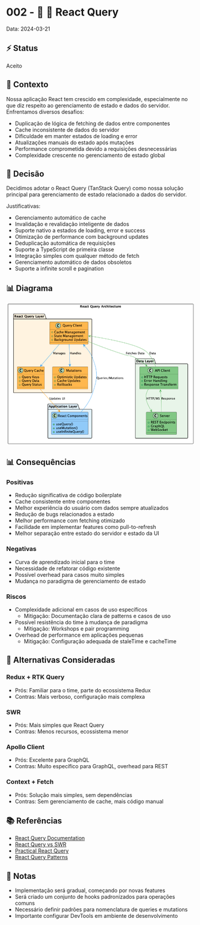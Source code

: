 # 002 - 📝 🔄 React Query

Data: 2024-03-21

## ⚡ Status

Aceito

## 🎯 Contexto

Nossa aplicação React tem crescido em complexidade, especialmente no que diz respeito ao gerenciamento de estado e dados do servidor. Enfrentamos diversos desafios:

- Duplicação de lógica de fetching de dados entre componentes
- Cache inconsistente de dados do servidor
- Dificuldade em manter estados de loading e error
- Atualizações manuais do estado após mutações
- Performance comprometida devido a requisições desnecessárias
- Complexidade crescente no gerenciamento de estado global

## 🔨 Decisão

Decidimos adotar o React Query (TanStack Query) como nossa solução principal para gerenciamento de estado relacionado a dados do servidor.

Justificativas:
- Gerenciamento automático de cache
- Invalidação e revalidação inteligente de dados
- Suporte nativo a estados de loading, error e success
- Otimização de performance com background updates
- Deduplicação automática de requisições
- Suporte a TypeScript de primeira classe
- Integração simples com qualquer método de fetch
- Gerenciamento automático de dados obsoletos
- Suporte a infinite scroll e pagination

## 📊 Diagrama

![Diagrama de Arquitetura React Query](../diagrams/adr-002-react-query.png)

## 📊 Consequências

### Positivas

- Redução significativa de código boilerplate
- Cache consistente entre componentes
- Melhor experiência do usuário com dados sempre atualizados
- Redução de bugs relacionados a estado
- Melhor performance com fetching otimizado
- Facilidade em implementar features como pull-to-refresh
- Melhor separação entre estado do servidor e estado da UI

### Negativas

- Curva de aprendizado inicial para o time
- Necessidade de refatorar código existente
- Possível overhead para casos muito simples
- Mudança no paradigma de gerenciamento de estado

### Riscos

- Complexidade adicional em casos de uso específicos
  - Mitigação: Documentação clara de patterns e casos de uso
- Possível resistência do time à mudança de paradigma
  - Mitigação: Workshops e pair programming
- Overhead de performance em aplicações pequenas
  - Mitigação: Configuração adequada de staleTime e cacheTime

## 🔄 Alternativas Consideradas

### Redux + RTK Query
- Prós: Familiar para o time, parte do ecossistema Redux
- Contras: Mais verboso, configuração mais complexa

### SWR
- Prós: Mais simples que React Query
- Contras: Menos recursos, ecossistema menor

### Apollo Client
- Prós: Excelente para GraphQL
- Contras: Muito específico para GraphQL, overhead para REST

### Context + Fetch
- Prós: Solução mais simples, sem dependências
- Contras: Sem gerenciamento de cache, mais código manual

## 📚 Referências

- [React Query Documentation](https://tanstack.com/query/latest)
- [React Query vs SWR](https://tanstack.com/query/latest/docs/react/comparison)
- [Practical React Query](https://tkdodo.eu/blog/practical-react-query)
- [React Query Patterns](https://tkdodo.eu/blog/react-query-patterns)

## 📝 Notas

- Implementação será gradual, começando por novas features
- Será criado um conjunto de hooks padronizados para operações comuns
- Necessário definir padrões para nomenclatura de queries e mutations
- Importante configurar DevTools em ambiente de desenvolvimento 